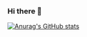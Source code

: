 ### Hi there 👋

[![Anurag's GitHub stats](https://github-readme-stats.vercel.app/api?username=ReaganS94)](https://github.com/anuraghazra/github-readme-stats)
